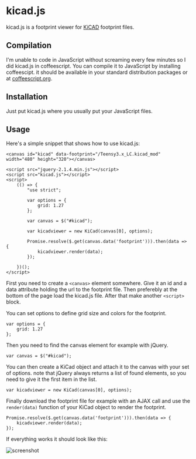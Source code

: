 # kicad.js

kicad.js is a footprint viewer for [KiCAD](http://kicad-pcb.org/) footprint files.

## Compilation

I'm unable to code in JavaScript without screaming every few minutes so I did
kicad.js in coffeescript. You can compile it to JavaScript by installing
coffeescipt. it should be available in your standard distribution packages or
at [coffeescript.org](http://coffeescript.org/).

## Installation

Just put kicad.js where you usually put your JavaScript files.

## Usage

Here's a simple snippet that shows how to use kicad.js:

```
<canvas id="kicad" data-footprint="/Teensy3.x_LC.kicad_mod" width="480" height="320"></canvas>

<script src="jquery-2.1.4.min.js"></script>
<script src="kicad.js"></script>
<script>
	(() => {
		"use strict";

		var options = {
        	grid: 1.27
        };

        var canvas = $("#kicad");

        var kicadviewer = new KiCad(canvas[0], options);

        Promise.resolve($.get(canvas.data('footprint'))).then(data => {
            kicadviewer.render(data);
        });

    })();
</script>
```

First you need to create a `<canvas>` element somewhere. Give it an id and a
data attribute holding the url to the footprint file. Then preferebly at the
bottom of the page load the kicad.js file.
After that make another `<script>` block.

You can set options to define grid size and colors for the footprint.

```
var options = {
    grid: 1.27
};
```

Then you need to find the canvas element for example with jQuery.

```
var canvas = $("#kicad");
```

You can then create a KiCad object and attach it to the canvas with your set of
options. note that jQuery always returns a list of found elements, so you need
to give it the first item in the list.

```
var kicadviewer = new KiCad(canvas[0], options);
```

Finally download the footprint file for example with an AJAX call and use the
`render(data)` function of your KiCad object to render the footprint.

```
Promise.resolve($.get(canvas.data('footprint'))).then(data => {
    kicadviewer.render(data);
});
```

If everything works it should look like this:

![screenshot](https://github.com/xengi/kicad.js/raw/master/screenshot.png "Screenshot")


